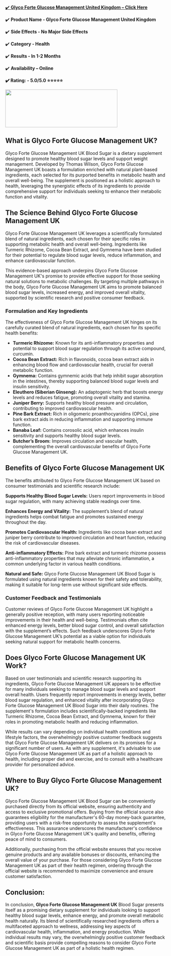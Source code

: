 <div class="x11i5rnm xat24cr x1mh8g0r x1vvkbs xtlvy1s x126k92a">
<div dir="auto"><a href="https://sales24hour.com/Glyco-UK">✔️&nbsp;<strong>Glyco Forte Glucose Management United Kingdom &ndash; Click Here</strong></a></div>
</div>
<p>✔️&nbsp;<strong>Product Name -&nbsp;Glyco Forte Glucose Management United Kingdom</strong></p>
<p>✔️&nbsp;<strong>Side Effects - No Major Side Effects</strong></p>
<p>✔️&nbsp;<strong>Category - Health</strong></p>
<p>✔️&nbsp;<strong>Results - In 1-2 Months</strong></p>
<p>✔️&nbsp;<strong>Availability &ndash; Online</strong></p>
<p><strong>✔️&nbsp;Rating: - 5.0/5.0 ⭐⭐⭐⭐⭐</strong></p>
<p><a href="https://sales24hour.com/Glyco-UK"><img src="https://blogger.googleusercontent.com/img/b/R29vZ2xl/AVvXsEjsVTtvGRQm0zBt7LuWQ-DWkIF3R-Mm6AkBy8l_La8sBq3AksKACkIC7lFWuTrTi9LfGH-Y54R5Q18xVH_K_V_yKHABxlsHD9HUtEZnY-cbeRlOaE8-r33-bpvfi6u_D4J9Ow54mS-UeHDoPsuR_Sg5tkb8oXNTZZJ0-Hd9KF5AI7-znO120ThD98H69As/s217/fdfsdfds.png" alt="" width="351" height="118" /></a></p>
<h2><strong>What is Glyco Forte Glucose Management UK?</strong></h2>
<p>Glyco Forte Glucose Management UK Blood Sugar is a dietary supplement designed to promote healthy blood sugar levels and support weight management. Developed by Thomas Wilson, Glyco Forte Glucose Management UK boasts a formulation enriched with natural plant-based ingredients, each selected for its purported benefits in metabolic health and overall well-being. The supplement is positioned as a holistic approach to health, leveraging the synergistic effects of its ingredients to provide comprehensive support for individuals seeking to enhance their metabolic function and vitality.</p>
<h2><strong>The Science Behind Glyco Forte Glucose Management UK</strong></h2>
<p>Glyco Forte Glucose Management UK leverages a scientifically formulated blend of natural ingredients, each chosen for their specific roles in supporting metabolic health and overall well-being. Ingredients like Turmeric Rhizome, Cocoa Bean Extract, and Gymnema have been studied for their potential to regulate blood sugar levels, reduce inflammation, and enhance cardiovascular function.</p>
<p>This evidence-based approach underpins Glyco Forte Glucose Management UK's promise to provide effective support for those seeking natural solutions to metabolic challenges. By targeting multiple pathways in the body, Glyco Forte Glucose Management UK aims to promote balanced blood sugar levels, increased energy, and improved overall vitality, supported by scientific research and positive consumer feedback.</p>
<h3><strong>Formulation and Key Ingredients</strong></h3>
<p>The effectiveness of Glyco Forte Glucose Management UK hinges on its carefully curated blend of natural ingredients, each chosen for its specific health benefits:</p>
<ul>
<li><strong>Turmeric Rhizome:</strong>&nbsp;Known for its anti-inflammatory properties and potential to support blood sugar regulation through its active compound, curcumin.</li>
<li><strong>Cocoa Bean Extract:</strong>&nbsp;Rich in flavonoids, cocoa bean extract aids in enhancing blood flow and cardiovascular health, crucial for overall metabolic function.</li>
<li><strong>Gymnema:</strong>&nbsp;Contains gymnemic acids that help inhibit sugar absorption in the intestines, thereby supporting balanced blood sugar levels and insulin sensitivity.</li>
<li><strong>Eleuthero (Siberian Ginseng):</strong>&nbsp;An adaptogenic herb that boosts energy levels and reduces fatigue, promoting overall vitality and stamina.</li>
<li><strong>Juniper Berry:</strong>&nbsp;Supports healthy blood pressure and circulation, contributing to improved cardiovascular health.</li>
<li><strong>Pine Bark Extract:</strong>&nbsp;Rich in oligomeric proanthocyanidins (OPCs), pine bark extract aids in reducing inflammation and supporting immune function.</li>
<li><strong>Banaba Leaf:</strong>&nbsp;Contains corosolic acid, which enhances insulin sensitivity and supports healthy blood sugar levels.</li>
<li><strong>Butcher&rsquo;s Broom:</strong>&nbsp;Improves circulation and vascular health, complementing the overall cardiovascular benefits of Glyco Forte Glucose Management UK.</li>
</ul>
<h2><strong>Benefits of Glyco Forte Glucose Management UK</strong></h2>
<p>The benefits attributed to Glyco Forte Glucose Management UK based on consumer testimonials and scientific research include:</p>
<p><strong>Supports Healthy Blood Sugar Levels:</strong>&nbsp;Users report improvements in blood sugar regulation, with many achieving stable readings over time.</p>
<p><strong>Enhances Energy and Vitality:</strong>&nbsp;The supplement&rsquo;s blend of natural ingredients helps combat fatigue and promotes sustained energy throughout the day.</p>
<p><strong>Promotes Cardiovascular Health:</strong>&nbsp;Ingredients like cocoa bean extract and juniper berry contribute to improved circulation and heart function, reducing the risk of cardiovascular diseases.</p>
<p><strong>Anti-inflammatory Effects:</strong>&nbsp;Pine bark extract and turmeric rhizome possess anti-inflammatory properties that may alleviate chronic inflammation, a common underlying factor in various health conditions.</p>
<p><strong>Natural and Safe:</strong>&nbsp;Glyco Forte Glucose Management UK Blood Sugar is formulated using natural ingredients known for their safety and tolerability, making it suitable for long-term use without significant side effects.</p>
<h3><strong>Customer Feedback and Testimonials</strong></h3>
<p>Customer reviews of Glyco Forte Glucose Management UK highlight a generally positive reception, with many users reporting noticeable improvements in their health and well-being. Testimonials often cite enhanced energy levels, better blood sugar control, and overall satisfaction with the supplement&rsquo;s effects. Such feedback underscores Glyco Forte Glucose Management UK&rsquo;s potential as a viable option for individuals seeking natural support for metabolic health concerns.</p>
<h2><strong>Does Glyco Forte Glucose Management UK Work?</strong></h2>
<p>Based on user testimonials and scientific research supporting its ingredients, Glyco Forte Glucose Management UK appears to be effective for many individuals seeking to manage blood sugar levels and support overall health. Users frequently report improvements in energy levels, better blood sugar regulation, and enhanced vitality after incorporating Glyco Forte Glucose Management UK Blood Sugar into their daily routines. The supplement's formulation includes scientifically-backed ingredients like Turmeric Rhizome, Cocoa Bean Extract, and Gymnema, known for their roles in promoting metabolic health and reducing inflammation.</p>
<p>While results can vary depending on individual health conditions and lifestyle factors, the overwhelmingly positive customer feedback suggests that Glyco Forte Glucose Management UK delivers on its promises for a significant number of users. As with any supplement, it's advisable to use Glyco Forte Glucose Management UK as part of a holistic approach to health, including proper diet and exercise, and to consult with a healthcare provider for personalized advice.</p>
<h2 dir="auto"><strong>Where to Buy Glyco Forte Glucose Management UK?</strong></h2>
<p dir="auto">Glyco Forte Glucose Management UK Blood Sugar can be conveniently purchased directly from its official website, ensuring authenticity and access to exclusive promotional offers. Buying from the official source also guarantees eligibility for the manufacturer's 60-day money-back guarantee, providing users with a risk-free opportunity to assess the supplement's effectiveness. This assurance underscores the manufacturer's confidence in Glyco Forte Glucose Management UK's quality and benefits, offering peace of mind to consumers.</p>
<p dir="auto">Additionally, purchasing from the official website ensures that you receive genuine products and any available bonuses or discounts, enhancing the overall value of your purchase. For those considering Glyco Forte Glucose Management UK as part of their health regimen, ordering through the official website is recommended to maximize convenience and ensure customer satisfaction.</p>
<h2 dir="auto"><strong>Conclusion:</strong></h2>
<p dir="auto">In conclusion,&nbsp;<strong>Glyco Forte Glucose Management UK</strong>&nbsp;Blood Sugar presents itself as a promising dietary supplement for individuals looking to support healthy blood sugar levels, enhance energy, and promote overall metabolic health naturally. Its blend of scientifically researched ingredients offers a multifaceted approach to wellness, addressing key aspects of cardiovascular health, inflammation, and energy production. While individual results may vary, the overwhelmingly positive customer feedback and scientific basis provide compelling reasons to consider Glyco Forte Glucose Management UK as part of a holistic health regimen.</p>

